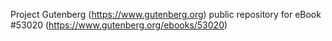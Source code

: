Project Gutenberg (https://www.gutenberg.org) public repository for
eBook #53020 (https://www.gutenberg.org/ebooks/53020)
